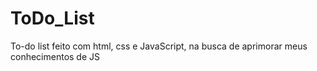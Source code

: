# ToDo_List
 To-do list feito com html, css e JavaScript, na busca de aprimorar meus conhecimentos de JS
